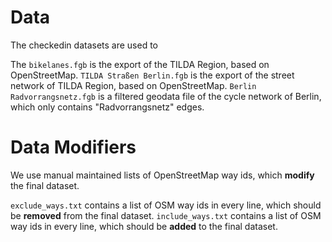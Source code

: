 # Data

The checkedin datasets are used to 

The `bikelanes.fgb` is the export of the TILDA Region, based on OpenStreetMap.
`TILDA Straßen Berlin.fgb` is the export of the street network of TILDA Region, based on OpenStreetMap.
`Berlin Radvorrangsnetz.fgb` is a filtered geodata file of the cycle network of Berlin, which only contains "Radvorrangsnetz" edges.

# Data Modifiers

We use manual maintained lists of OpenStreetMap way ids, which **modify** the final dataset.

`exclude_ways.txt` contains a list of OSM way ids in every line, which should be **removed** from the final dataset.
`include_ways.txt` contains a list of OSM way ids in every line, which should be **added** to the final dataset.

